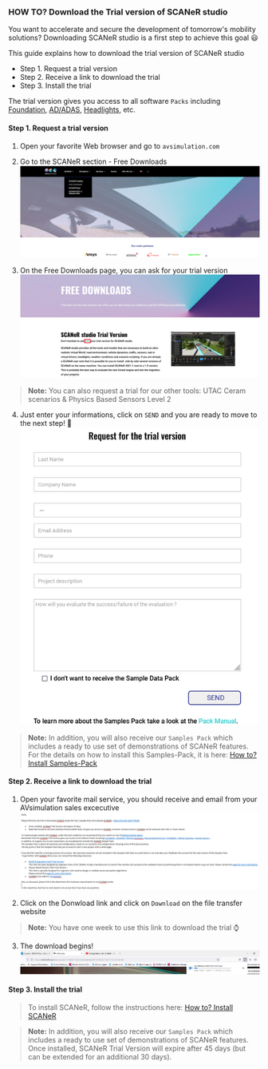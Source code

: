 ### HOW TO? Download the Trial version of SCANeR studio

You want to accelerate and secure the development of tomorrow's mobility solutions? Downloading SCANeR studio is a first step to achieve this goal :smiley:

This guide explains how to download the trial version of SCANeR studio
- Step 1. Request a trial version
- Step 2. Receive a link to download the trial
- Step 3. Install the trial

The trial version gives you access to all software `Packs` including [Foundation](https://www.avsimulation.com/pack-foundation/), [AD/ADAS](https://www.avsimulation.com/pack-ad-adas/), [Headlights](https://www.avsimulation.com/pack-headlights/), etc.

#### Step 1. Request a trial version

1. Open your favorite Web browser and go to `avsimulation.com`

2. Go to the SCANeR section - Free Downloads 
![](./assets/FreeDownload_SCANeR.png)

3. On the Free Downloads page, you can ask for your trial version
![](./assets/Ask_Trial_Version.png)
>**Note:**
>You can also request a trial for our other tools: UTAC Ceram scenarios & Physics Based Sensors Level 2 

4. Just enter your informations, click on `SEND` and you are ready to move to the next step! :clap:
![](./assets/Request_for_the_trial.png)
>**Note:**
>In addition, you will also receive our `Samples Pack` which includes a ready to use set of demonstrations of SCANeR features. For the details on how to install this Samples-Pack, it is here: [How to? Install Samples-Pack]()

#### Step 2. Receive a link to download the trial

1. Open your favorite mail service, you should receive and email from your AVsimulation sales excecutive
![](./assets/mail_download_SCANeR.png)

2. Click on the Donwload link and click on `Download` on the file transfer website
>**Note:**
>You have one week to use this link to download the trial :watch:

3. The download begins!  
![](./assets/Download_Begins.png)

#### Step 3. Install the trial
>To install SCANeR, follow the instructions here: [How to? Install SCANeR]()

>**Note:**
>In addition, you will also receive our `Samples Pack` which includes a ready to use set of demonstrations of SCANeR features.
Once installed, SCANeR Trial Version will expire after 45 days (but can be extended for an additional 30 days).
